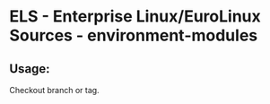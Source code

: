 # ELS - Enterprise Linux/EuroLinux Sources - environment-modules 
## Usage:
  Checkout branch or tag.
